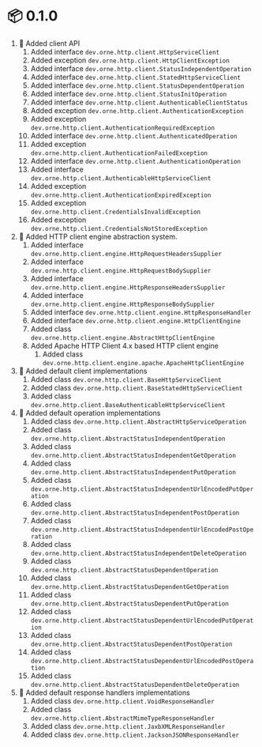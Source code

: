 # :package: 0.1.0

01. :gift: Added client API
    01. Added interface `dev.orne.http.client.HttpServiceClient`
    01. Added exception `dev.orne.http.client.HttpClientException`
    01. Added interface `dev.orne.http.client.StatusIndependentOperation`
    01. Added interface `dev.orne.http.client.StatedHttpServiceClient`
    01. Added interface `dev.orne.http.client.StatusDependentOperation`
    01. Added interface `dev.orne.http.client.StatusInitOperation`
    01. Added interface `dev.orne.http.client.AuthenticableClientStatus`
    01. Added exception `dev.orne.http.client.AuthenticationException`
    01. Added exception `dev.orne.http.client.AuthenticationRequiredException`
    01. Added interface `dev.orne.http.client.AuthenticatedOperation`
    01. Added exception `dev.orne.http.client.AuthenticationFailedException`
    01. Added interface `dev.orne.http.client.AuthenticationOperation`
    01. Added interface `dev.orne.http.client.AuthenticableHttpServiceClient`
    01. Added exception `dev.orne.http.client.AuthenticationExpiredException`
    01. Added exception `dev.orne.http.client.CredentialsInvalidException`
    01. Added exception `dev.orne.http.client.CredentialsNotStoredException`
01. :gift: Added HTTP client engine abstraction system.
    01. Added interface `dev.orne.http.client.engine.HttpRequestHeadersSupplier`
    01. Added interface `dev.orne.http.client.engine.HttpRequestBodySupplier`
    01. Added interface `dev.orne.http.client.engine.HttpResponseHeadersSupplier`
    01. Added interface `dev.orne.http.client.engine.HttpResponseBodySupplier`
    01. Added interface `dev.orne.http.client.engine.HttpResponseHandler`
    01. Added interface `dev.orne.http.client.engine.HttpClientEngine`
    01. Added class `dev.orne.http.client.engine.AbstractHttpClientEngine`
    01. Added Apache HTTP Client 4.x based HTTP client engine
        01. Added class `dev.orne.http.client.engine.apache.ApacheHttpClientEngine`
01. :gift: Added default client implementations
    01. Added class `dev.orne.http.client.BaseHttpServiceClient`
    01. Added class `dev.orne.http.client.BaseStatedHttpServiceClient`
    01. Added class `dev.orne.http.client.BaseAuthenticableHttpServiceClient`
01. :gift: Added default operation implementations
    01. Added class `dev.orne.http.client.AbstractHttpServiceOperation`
    01. Added class `dev.orne.http.client.AbstractStatusIndependentOperation`
    01. Added class `dev.orne.http.client.AbstractStatusIndependentGetOperation`
    01. Added class `dev.orne.http.client.AbstractStatusIndependentPutOperation`
    01. Added class `dev.orne.http.client.AbstractStatusIndependentUrlEncodedPutOperation`
    01. Added class `dev.orne.http.client.AbstractStatusIndependentPostOperation`
    01. Added class `dev.orne.http.client.AbstractStatusIndependentUrlEncodedPostOperation`
    01. Added class `dev.orne.http.client.AbstractStatusIndependentDeleteOperation`
    01. Added class `dev.orne.http.client.AbstractStatusDependentOperation`
    01. Added class `dev.orne.http.client.AbstractStatusDependentGetOperation`
    01. Added class `dev.orne.http.client.AbstractStatusDependentPutOperation`
    01. Added class `dev.orne.http.client.AbstractStatusDependentUrlEncodedPutOperation`
    01. Added class `dev.orne.http.client.AbstractStatusDependentPostOperation`
    01. Added class `dev.orne.http.client.AbstractStatusDependentUrlEncodedPostOperation`
    01. Added class `dev.orne.http.client.AbstractStatusDependentDeleteOperation`
01. :gift: Added default response handlers implementations
    01. Added class `dev.orne.http.client.VoidResponseHandler`
    01. Added class `dev.orne.http.client.AbstractMimeTypeResponseHandler`
    01. Added class `dev.orne.http.client.JaxbXMLResponseHandler`
    01. Added class `dev.orne.http.client.JacksonJSONResponseHandler`
